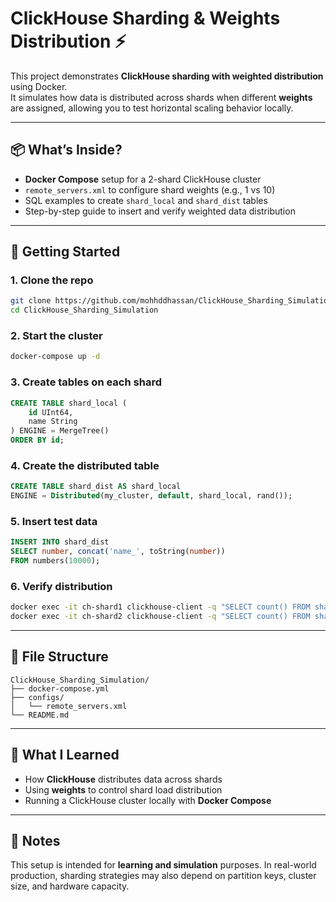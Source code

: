 # ClickHouse Sharding & Weights Distribution ⚡

This project demonstrates **ClickHouse sharding with weighted distribution** using Docker.  
It simulates how data is distributed across shards when different **weights** are assigned, allowing you to test horizontal scaling behavior locally.

---

## 📦 What’s Inside?

* **Docker Compose** setup for a 2-shard ClickHouse cluster
* `remote_servers.xml` to configure shard weights (e.g., 1 vs 10)
* SQL examples to create `shard_local` and `shard_dist` tables
* Step-by-step guide to insert and verify weighted data distribution

---

## 🔧 Getting Started

### 1. Clone the repo
```bash
git clone https://github.com/mohhddhassan/ClickHouse_Sharding_Simulation.git
cd ClickHouse_Sharding_Simulation
````

### 2. Start the cluster

```bash
docker-compose up -d
```

### 3. Create tables on each shard

```sql
CREATE TABLE shard_local (
    id UInt64,
    name String
) ENGINE = MergeTree()
ORDER BY id;
```

### 4. Create the distributed table

```sql
CREATE TABLE shard_dist AS shard_local
ENGINE = Distributed(my_cluster, default, shard_local, rand());
```

### 5. Insert test data

```sql
INSERT INTO shard_dist
SELECT number, concat('name_', toString(number))
FROM numbers(10000);
```

### 6. Verify distribution

```bash
docker exec -it ch-shard1 clickhouse-client -q "SELECT count() FROM shard_local;"
docker exec -it ch-shard2 clickhouse-client -q "SELECT count() FROM shard_local;"
```

---

## 📂 File Structure

```
ClickHouse_Sharding_Simulation/
├── docker-compose.yml
├── configs/
│   └── remote_servers.xml
└── README.md
```

---

## 🧠 What I Learned

* How **ClickHouse** distributes data across shards
* Using **weights** to control shard load distribution
* Running a ClickHouse cluster locally with **Docker Compose**

---

## 📝 Notes

This setup is intended for **learning and simulation** purposes.
In real-world production, sharding strategies may also depend on partition keys, cluster size, and hardware capacity.

```
